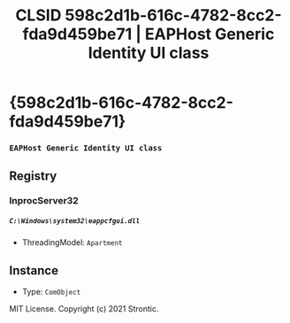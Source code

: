 ﻿---
title: "CLSID 598c2d1b-616c-4782-8cc2-fda9d459be71 | EAPHost Generic Identity UI class"
excerpt: What is COM-Object CLSID 598c2d1b-616c-4782-8cc2-fda9d459be71?
---

# {598c2d1b-616c-4782-8cc2-fda9d459be71}

### `EAPHost Generic Identity UI class`

## Registry


### InprocServer32

##### `C:\Windows\system32\eappcfgui.dll`
* ThreadingModel: `Apartment`

## Instance

* Type: `ComObject`

MIT License. Copyright (c) 2021 Strontic.


